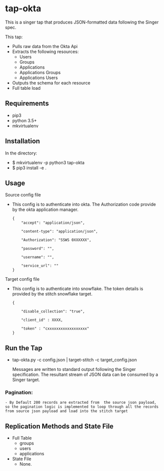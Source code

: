 # tap-okta
This is a singer tap that produces JSON-formatted data following the Singer spec.

This tap:
  - Pulls raw data from the Okta Api
  - Extracts the following resources: 
      - Users
      - Groups
      - Applications
      -	Applications Groups
      -	Applications Users
  - Outputs the schema for each resource
  - Full table load 
  
## Requirements
  - pip3
  - python 3.5+
  - mkvirtualenv
  
## Installation
In the directory:
  - $ mkvirtualenv -p python3 tap-okta
  - $ pip3 install -e .
  
## Usage
Source config file 
  - This config is to authenticate into okta. The Authorization code provide by the okta application manager.
  
        {
            "accept": "application/json",
            
            "content-type": "application/json",
            
            "Authorization": "SSWS 0XXXXXX",
            
            "password": "",
            
            "username": "",
             
            "service_url": ""
        }
Target config file
  - This config is to authenticate into snowflake. The token details is provided by the stitch snowflake target.
  
        {
        
            "disable_collection": "true",
          
            "client_id" : XXXX,
          
            "token" : "cxxxxxxxxxxxxxxxxxx"
        }
 
## Run the Tap
  - tap-okta.py -c config.json | target-stitch -c target_config.json
  
    Messages are written to standard output following the Singer specification. The resultant stream of JSON data can be consumed by a Singer target.
    
### Pagination:
    - By Default 200 records are extracted from  the source json payload, so the pagination logic is implemented to loop through all the records from source json payload and load into the stitch target 
  
## Replication Methods and State File
  - Full Table
       - groups
       - users
       - applications
  - State File
       - None.
